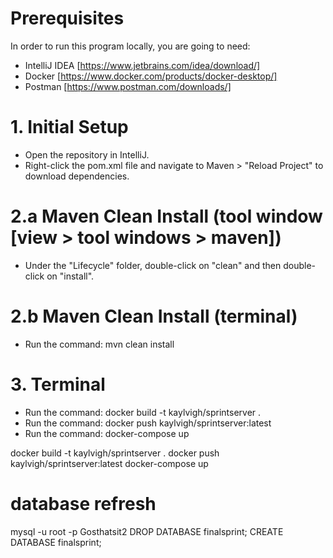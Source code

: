 # Prerequisites

In order to run this program locally, you are going to need:
- IntelliJ IDEA [https://www.jetbrains.com/idea/download/]
- Docker [https://www.docker.com/products/docker-desktop/]
- Postman [https://www.postman.com/downloads/]

# 1. Initial Setup

- Open the repository in IntelliJ.
- Right-click the pom.xml file and navigate to Maven > "Reload Project" to download dependencies.

# 2.a Maven Clean Install (tool window [view > tool windows > maven])

- Under the "Lifecycle" folder, double-click on "clean" and then double-click on "install".

# 2.b Maven Clean Install (terminal)

- Run the command: mvn clean install

# 3. Terminal

- Run the command: docker build -t kaylvigh/sprintserver .
- Run the command: docker push kaylvigh/sprintserver:latest
- Run the command: docker-compose up

docker build -t kaylvigh/sprintserver .
docker push kaylvigh/sprintserver:latest
docker-compose up

# database refresh

mysql -u root -p
Gosthatsit2
DROP DATABASE finalsprint;
CREATE DATABASE finalsprint;